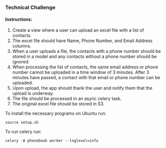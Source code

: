 ###  Technical Challenge
#### Instructions:
1. Create a view where a user can upload an excel file with a list of contacts.
2. The excel file should have Name, Phone Number, and Email Address columns.
3. When a user uploads a file, the contacts with a phone number should be stored in a model and any contacts without a phone number should be ignored.
4. When processing the list of contacts, the same email address or phone number cannot be uploaded in a time window of 3 minutes. After 3 minutes have passed, a contact with that email or phone number can be uploaded.
5. Upon upload, the app should thank the user and notify them that the upload is underway.
6. The file should be processed in an async celery task.
7. The original excel file should be stored in S3.

To install the necessary programs on Ubuntu run:

```
source setup.sh
```

To run celery run:
```
celery -A phonebook worker --loglevel=info
```

